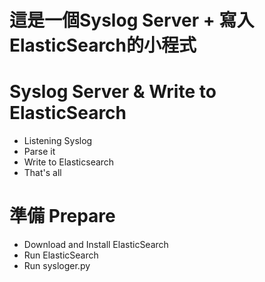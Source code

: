 
# 這是一個Syslog Server + 寫入ElasticSearch的小程式
# Syslog Server & Write to ElasticSearch
- Listening Syslog
- Parse it
- Write to Elasticsearch
- That's all


# 準備 Prepare
- Download and Install ElasticSearch
- Run ElasticSearch
- Run sysloger.py
